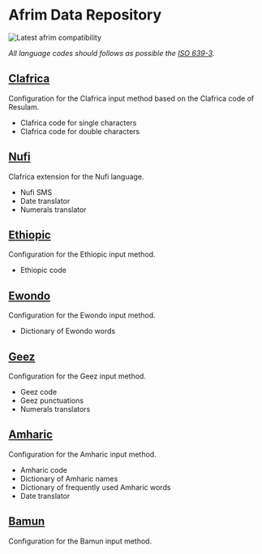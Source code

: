 # Afrim Data Repository

![Latest afrim compatibility](https://github.com/pythonbrad/afrim-data/actions/workflows/check.yml/badge.svg)

*All language codes should follows as possible the [ISO 639-3](https://iso639-3.sil.org).*

## [Clafrica](clafrica)
Configuration for the Clafrica input method based on the Clafrica code of Resulam. 
- Clafrica code for single characters
- Clafrica code for double characters

## [Nufi](fmp)
Clafrica extension for the Nufi language. 
- Nufi SMS
- Date translator
- Numerals translator

## [Ethiopic](ethiopic)
Configuration for the Ethiopic input method. 
- Ethiopic code

## [Ewondo](ewo)
Configuration for the Ewondo input method.
- Dictionary of Ewondo words

## [Geez](gez)
Configuration for the Geez input method. 
- Geez code
- Geez punctuations
- Numerals translators

## [Amharic](am)
Configuration for the Amharic input method. 
- Amharic code
- Dictionary of Amharic names
- Dictionary of frequently used Amharic words
- Date translator

## [Bamun](bax)
Configuration for the Bamun input method.
